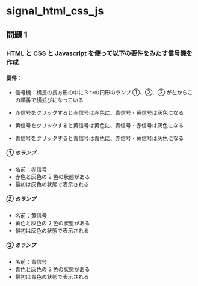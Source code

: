# signal_html_css_js

## 問題 1

### HTML と CSS と Javascript を使って以下の要件をみたす信号機を作成

#### 要件：

- 信号機：横長の長方形の中に３つの円形のランプ ①、②、③ が左からこの順番で横並びになっている

- 赤信号をクリックすると赤信号は赤色に、青信号・黄信号は灰色になる
- 黄信号をクリックすると黄信号は黄色に、青信号・赤信号は灰色になる
- 青信号をクリックすると青信号は青色に、赤信号・黄信号は灰色になる

##### ① のランプ

- 名前：赤信号
- 赤色と灰色の 2 色の状態がある
- 最初は灰色の状態で表示される

##### ② のランプ

- 名前：黄信号
- 黄色と灰色の 2 色の状態がある
- 最初は灰色の状態で表示される

##### ③ のランプ

- 名前：青信号
- 青色と灰色の 2 色の状態がある
- 最初は青色の状態で表示される
